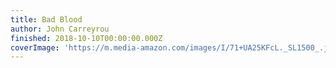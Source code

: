 ```yaml
---
title: Bad Blood
author: John Carreyrou
finished: 2018-10-10T00:00:00.000Z
coverImage: 'https://m.media-amazon.com/images/I/71+UA25KFcL._SL1500_.jpg'
---
```

